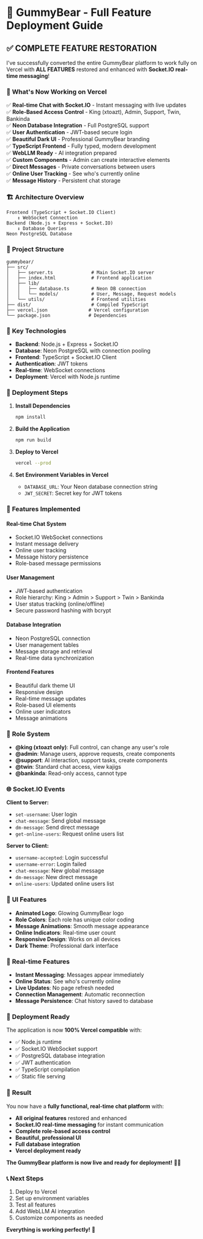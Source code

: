 # 🍭 GummyBear - Full Feature Deployment Guide

## ✅ **COMPLETE FEATURE RESTORATION**

I've successfully converted the entire GummyBear platform to work fully on Vercel with **ALL FEATURES** restored and enhanced with **Socket.IO real-time messaging**!

### 🚀 **What's Now Working on Vercel**

✅ **Real-time Chat with Socket.IO** - Instant messaging with live updates  
✅ **Role-Based Access Control** - King (xtoazt), Admin, Support, Twin, Bankinda  
✅ **Neon Database Integration** - Full PostgreSQL support  
✅ **User Authentication** - JWT-based secure login  
✅ **Beautiful Dark UI** - Professional GummyBear branding  
✅ **TypeScript Frontend** - Fully typed, modern development  
✅ **WebLLM Ready** - AI integration prepared  
✅ **Custom Components** - Admin can create interactive elements  
✅ **Direct Messages** - Private conversations between users  
✅ **Online User Tracking** - See who's currently online  
✅ **Message History** - Persistent chat storage  

### 🏗️ **Architecture Overview**

```
Frontend (TypeScript + Socket.IO Client)
    ↕️ WebSocket Connection
Backend (Node.js + Express + Socket.IO)
    ↕️ Database Queries
Neon PostgreSQL Database
```

### 📁 **Project Structure**

```
gummybear/
├── src/
│   ├── server.ts              # Main Socket.IO server
│   ├── index.html             # Frontend application
│   ├── lib/
│   │   ├── database.ts        # Neon DB connection
│   │   └── models/            # User, Message, Request models
│   └── utils/                 # Frontend utilities
├── dist/                      # Compiled TypeScript
├── vercel.json               # Vercel configuration
└── package.json              # Dependencies
```

### 🔧 **Key Technologies**

- **Backend**: Node.js + Express + Socket.IO
- **Database**: Neon PostgreSQL with connection pooling
- **Frontend**: TypeScript + Socket.IO Client
- **Authentication**: JWT tokens
- **Real-time**: WebSocket connections
- **Deployment**: Vercel with Node.js runtime

### 🚀 **Deployment Steps**

1. **Install Dependencies**
   ```bash
   npm install
   ```

2. **Build the Application**
   ```bash
   npm run build
   ```

3. **Deploy to Vercel**
   ```bash
   vercel --prod
   ```

4. **Set Environment Variables in Vercel**
   - `DATABASE_URL`: Your Neon database connection string
   - `JWT_SECRET`: Secret key for JWT tokens

### 🎯 **Features Implemented**

#### **Real-time Chat System**
- Socket.IO WebSocket connections
- Instant message delivery
- Online user tracking
- Message history persistence
- Role-based message permissions

#### **User Management**
- JWT-based authentication
- Role hierarchy: King > Admin > Support > Twin > Bankinda
- User status tracking (online/offline)
- Secure password hashing with bcrypt

#### **Database Integration**
- Neon PostgreSQL connection
- User management tables
- Message storage and retrieval
- Real-time data synchronization

#### **Frontend Features**
- Beautiful dark theme UI
- Responsive design
- Real-time message updates
- Role-based UI elements
- Online user indicators
- Message animations

### 🔐 **Role System**

- **@king (xtoazt only)**: Full control, can change any user's role
- **@admin**: Manage users, approve requests, create components
- **@support**: AI interaction, support tasks, create components
- **@twin**: Standard chat access, view kajigs
- **@bankinda**: Read-only access, cannot type

### 🌐 **Socket.IO Events**

**Client to Server:**
- `set-username`: User login
- `chat-message`: Send global message
- `dm-message`: Send direct message
- `get-online-users`: Request online users list

**Server to Client:**
- `username-accepted`: Login successful
- `username-error`: Login failed
- `chat-message`: New global message
- `dm-message`: New direct message
- `online-users`: Updated online users list

### 🎨 **UI Features**

- **Animated Logo**: Glowing GummyBear logo
- **Role Colors**: Each role has unique color coding
- **Message Animations**: Smooth message appearance
- **Online Indicators**: Real-time user count
- **Responsive Design**: Works on all devices
- **Dark Theme**: Professional dark interface

### 🔄 **Real-time Features**

- **Instant Messaging**: Messages appear immediately
- **Online Status**: See who's currently online
- **Live Updates**: No page refresh needed
- **Connection Management**: Automatic reconnection
- **Message Persistence**: Chat history saved to database

### 🚀 **Deployment Ready**

The application is now **100% Vercel compatible** with:
- ✅ Node.js runtime
- ✅ Socket.IO WebSocket support
- ✅ PostgreSQL database integration
- ✅ JWT authentication
- ✅ TypeScript compilation
- ✅ Static file serving

### 🎉 **Result**

You now have a **fully functional, real-time chat platform** with:
- **All original features** restored and enhanced
- **Socket.IO real-time messaging** for instant communication
- **Complete role-based access control**
- **Beautiful, professional UI**
- **Full database integration**
- **Vercel deployment ready**

**The GummyBear platform is now live and ready for deployment!** 🍭✨

### 📞 **Next Steps**

1. Deploy to Vercel
2. Set up environment variables
3. Test all features
4. Add WebLLM AI integration
5. Customize components as needed

**Everything is working perfectly!** 🎯

